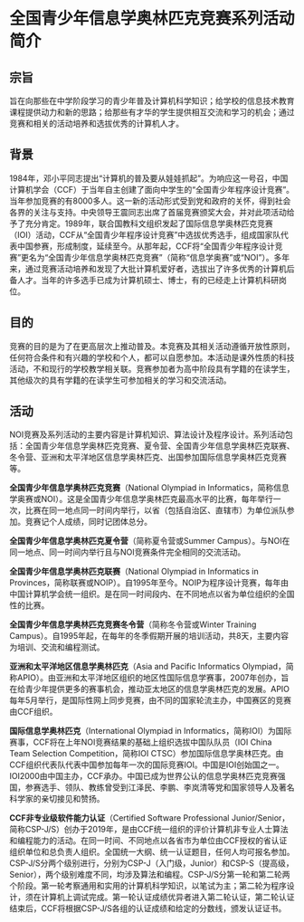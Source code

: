 # 全国青少年信息学奥林匹克竞赛系列活动简介
  
## 宗旨
旨在向那些在中学阶段学习的青少年普及计算机科学知识；给学校的信息技术教育课程提供动力和新的思路；给那些有才华的学生提供相互交流和学习的机会；通过竞赛和相关的活动培养和选拔优秀的计算机人才。

## 背景
1984年，邓小平同志提出“计算机的普及要从娃娃抓起”。为响应这一号召，中国计算机学会（CCF）于当年自主创建了面向中学生的“全国青少年程序设计竞赛”。当年参加竞赛的有8000多人。这一新的活动形式受到党和政府的关怀，得到社会各界的关注与支持。中央领导王震同志出席了首届竞赛颁奖大会，并对此项活动给予了充分肯定。1989年，联合国教科文组织发起了国际信息学奥林匹克竞赛（IOI）活动，CCF从“全国青少年程序设计竞赛”中选拔优秀选手，组成国家队代表中国参赛，形成制度，延续至今。从那年起，CCF将“全国青少年程序设计竞赛”更名为“全国青少年信息学奥林匹克竞赛”（简称“信息学奥赛”或“NOI”）。多年来，通过竞赛活动培养和发现了大批计算机爱好者，选拔出了许多优秀的计算机后备人才。当年的许多选手已成为计算机硕士、博士，有的已经走上计算机科研岗位。

## 目的
竞赛的目的是为了在更高层次上推动普及。本竞赛及其相关活动遵循开放性原则，任何符合条件和有兴趣的学校和个人，都可以自愿参加。本活动是课外性质的科技活动，不和现行的学校教学相关联。竞赛参加者为高中阶段具有学籍的在读学生，其他级次的具有学籍的在读学生可参加相关的学习和交流活动。

## 活动
NOI竞赛及系列活动的主要内容是计算机知识、算法设计及程序设计。系列活动包括：全国青少年信息学奥林匹克竞赛、夏令营、全国青少年信息学奥林匹克联赛、冬令营、亚洲和太平洋地区信息学奥林匹克、出国参加国际信息学奥林匹克竞赛等。

**全国青少年信息学奥林匹克竞赛**（National Olympiad in Informatics，简称信息学奥赛或NOI）。这是全国青少年信息学奥林匹克最高水平的比赛，每年举行一次，比赛在同一地点同一时间内举行，以省（包括自治区、直辖市）为单位派队参加。竞赛记个人成绩，同时记团体总分。

**全国青少年信息学奥林匹克夏令营**（简称夏令营或Summer Campus）。与NOI在同一地点、同一时间内举行且与NOI竞赛条件完全相同的交流活动。

**全国青少年信息学奥林匹克联赛**（National Olympiad in Informatics in Provinces，简称联赛或NOIP）。自1995年至今。NOIP为程序设计竞赛，每年由中国计算机学会统一组织。是在同一时间段内、在不同地点以省为单位组织的全国性的比赛。

**全国青少年信息学奥林匹克竞赛冬令营**（简称冬令营或Winter Training Campus）。自1995年起，在每年的冬季假期开展的培训活动，共8天，主要内容为培训、交流和编程测试。

**亚洲和太平洋地区信息学奥林匹克**（Asia and Pacific Informatics Olympiad，简称APIO）。由亚洲和太平洋地区组织的地区性国际信息学赛事，2007年创办，旨在给青少年提供更多的赛事机会，推动亚太地区的信息学奥林匹克的发展。APIO每年5月举行，是国际性网上同步竞赛，由不同的国家轮流主办，中国赛区的竞赛由CCF组织。

**国际信息学奥林匹克**（International Olympiad in Informatics，简称IOI）为国际赛事，CCF将在上年NOI竞赛结果的基础上组织选拔中国队队员（IOI China Team Selection Competition，简称IOI CTSC）参加国际信息学奥林匹克。由CCF组织代表队代表中国参加每年一次的国际竞赛IOI。中国是IOI创始国之一。IOI2000由中国主办，CCF承办。中国已成为世界公认的信息学奥林匹克竞赛强国，参赛选手、领队、教练曾受到江泽民、李鹏、李岚清等党和国家领导人及著名科学家的亲切接见和赞扬。

**CCF非专业级软件能力认证**（Certified Software Professional Junior/Senior，简称CSP-J/S）创办于2019年，是由CCF统一组织的评价计算机非专业人士算法和编程能力的活动。在同一时间、不同地点以各省市为单位由CCF授权的省认证组织单位和总负责人组织。全国统一大纲、统一认证题目，任何人均可报名参加。CSP-J/S分两个级别进行，分别为CSP-J（入门级，Junior）和CSP-S（提高级，Senior），两个级别难度不同，均涉及算法和编程。CSP-J/S分第一轮和第二轮两个阶段。第一轮考察通用和实用的计算机科学知识，以笔试为主；第二轮为程序设计，须在计算机上调试完成。第一轮认证成绩优异者进入第二轮认证，第二轮认证结束后，CCF将根据CSP-J/S各组的认证成绩和给定的分数线，颁发认证证书。
